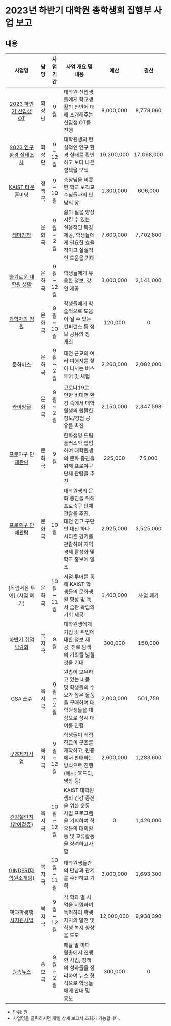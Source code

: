 2023년 하반기 대학원 총학생회 집행부 사업 보고
===
## 내용
| 사업명                                        | 담당   | 사업 기간 | 사업 개요 및 내용                                                                  | 예산         | 결산 |
|:-----------------------------------------------:|:--------:|:-----------:|-----------------------------------------------------------------------------|:------------:|:------------:| 
| [2023 하반기 신입생 OT](집행부/회장단_신입생OT.md)| 회장단 | 9월 | 대학원 신입생들에게 학교생활의 전반에 대해 소개해주는 신입생 OT를 진행 | 8,000,000  |  8,778,060 | 
| [2023 연구환경 실태조사](집행부/회장단_연구환경실태조사.md)| 회장단 | 9 ~ 12월 | 대학원생의 현실적인 연구 환경 실태를 확인하고 보다 나은 정책을 모색                        | 16,200,000| 17,068,000 | 
| [KAIST 타운홀미팅](집행부/정책국_타운홀미팅.md) | 정책국 | 9 ~ 10월 | 총장님을 비롯한 학교 보직교수님들과의 만남의 장  | 1,300,000  | 606,000 | 
| [테마강좌](집행부/문화국_테마강좌.md)| 문화국 | 9월 ~ 2월 | 삶의 질을 향상시킬 수 있는 실용적인 특강 제공, 학생들에게 필요한 효율적이고 실질적인 도움을 기대                     | 7,600,000  | 7,702,800 | 
| [슬기로운 대학원 생활](집행부/문화국_슬대생.md)| 문화국 | 9월 ~ 12월 | 학생들에게 유용한 정보, 강연 제공    | 3,000,000  | 2,141,000 | 
| [과학자의 정원](집행부/문화국_과학자의정원.md)  | 문화국 | 9월 ~ 10월 | 학생들에게 학술적으로 도움이 될 수 있는 컨퍼런스 등 정보 공유의 장 개최  | 120,000  | 0 | 
| [문화버스](집행부/문화국_문화버스.md) | 문화국 | 9월 ~ 2월 | 대전 근교의 여러 여행지를 찾아 나서는 버스 투어 및 체험  | 2,260,000 |2,082,000 | 
| [카이밍글](집행부/문화국_카이밍글.md) | 문화국 | 9월 ~ 2월 | 코로나19로 인한 비대면 환경 속에서 대학원생의 원활한 정보/경험 공유를 촉진            | 2,150,000 |  2,347,598 | 
| [프로야구 단체관람](집행부/문화국_프로야구.md) | 문화국 | 9월 | 한화생명 드림플러스와 협업하여 대학원생의 문화 증진을 위해 프로야구 단체 관람을 추진  | 225,000 | 75,000 | 
| [프로축구 단체관람](집행부/문화국_프로축구.md)  | 문화국 | 10월 | 대학원생의 문화 증진을 위해 프로축구 단체 관람을 추진. 대전 연고 구단인 대전 하나 시티즌 경기를 관람하며 지역 경제 활성화 및 학교 홍보에 일조.  | 2,925,000 | 3,525,000 | 
| [독립서점 투어] (사업 폐기)   | 문화국 | 10월 ~ 11월 | 서점 투어를 통해 KAIST 학생들의 문화생활 향상 및 독서 습관 확립의 기회 제공 | 1,400,000 | 사업 폐기  | 
| [하반기 취업박람회](집행부/복지국_취업박람회.md) | 복지국 | 9월 | 대학원생에게 기업 및 취업에 대한 정보 제공, 진로 탐색의 기회를 넓힐 것을 기대   | 300,000  | 150,000 | 
| [GSA 쓰슈](집행부/복지국_GSA쓰슈.md)  | 복지국 | 9월 ~ 2월 | 원총이 보유하고 있는 비품 및 학생들의 수요가 높은 물품을 구매하여 대학원생들을 대상으로 상시 대여를 진행 | 2,000,000  | 501,750 | 
| [굿즈제작사업](집행부/복지국_굿즈제작사업.md)| 복지국 | 9월 ~ 12월 | 학생들이 직접 학교의 굿즈를 제작하고, 원총에서 판매하는 방식으로 진행 (예시: 후드티, 명함 등) | 2,600,000 | 1,283,600 | 
| [건강챌린지(같이걷쥬)](집행부/복지국_건강챌린지.md)    | 복지국 | 10월 ~ 12월 | KAIST 대학원생의 건강 증진을 위한 운동 사업 프로그램을 기획하여 학우들의 대외활동 및 교류활동을 장려하고자 함| 0  | 1,420,000 | 
| [GINDER(대학원소개팅)](집행부/복지국_GINDER.md) | 복지국 | 10월 ~ 11월 | 대학원생들간의 만남과 관계를 주선하고 기획      | 3,000,000  | 1,693,300 | 
| [학과학생행사지원사업](집행부/복지국_학과학생행사지원사업.md)                | 복지국 | 9월 ~ 12월 | 각 학과 별 사업을 지원하며 독려하여 학생 자치의 발전 및 학생 복지 향상을 도모| 12,000,000  | 9,938,390 | 
| [원총뉴스](집행부/홍보국_원총뉴스.md)     | 홍보국 | 9월 ~ 2월 | 매달 말 마다 원총에서 진행한 사업, 정책의 성과들을 정리하여 뉴스 형식으로 학생들에게 안내 및 홍보      | 300,000    | 0 | 

* 단위: 원
* 사업명을 클릭하시면 개별 상세 보고서 조회가 가능합니다.
